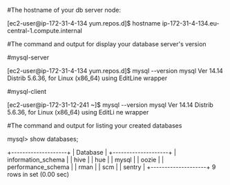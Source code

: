 #The hostname of your db server node:

[ec2-user@ip-172-31-4-134 yum.repos.d]$ hostname
ip-172-31-4-134.eu-central-1.compute.internal

#The command and output for display your database server's version

#mysql-server

[ec2-user@ip-172-31-4-134 yum.repos.d]$ mysql --version
mysql  Ver 14.14 Distrib 5.6.36, for Linux (x86_64) using  EditLine wrapper

#mysql-client

[ec2-user@ip-172-31-12-241 ~]$ mysql --version
mysql  Ver 14.14 Distrib 5.6.36, for Linux (x86_64) using  EditLi
ne wrapper

#The command and output for listing your created databases

mysql> show databases;

+--------------------+
| Database           |
+--------------------+
| information_schema |
| hive               |
| hue                |
| mysql              |
| oozie              |
| performance_schema |
| rman               |
| scm                |
| sentry             |
+--------------------+
9 rows in set (0.00 sec)

